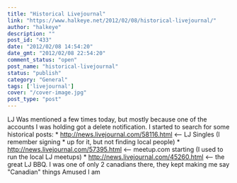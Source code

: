 ```yaml
---
title: "Historical Livejournal"
link: "https://www.halkeye.net/2012/02/08/historical-livejournal/"
author: "halkeye"
description: ""
post_id: "433"
date: "2012/02/08 14:54:20"
date_gmt: "2012/02/08 22:54:20"
comment_status: "open"
post_name: "historical-livejournal"
status: "publish"
category: "General"
tags: ['livejournal']
cover: "/cover-image.jpg"
post_type: "post"
---
```


LJ Was mentioned a few times today, but mostly because one of the accounts I was holding got a delete notification. I started to search for some historical posts: * http://news.livejournal.com/58116.html <\-- LJ Singles (I remember signing * up for it, but not finding local people) * http://news.livejournal.com/57395.html <\-- meetup.com starting (I used to run the local LJ meetups) * http://news.livejournal.com/45260.html <\-- the great LJ BBQ. I was one of only 2 canadians there, they kept making me say "Canadian" things Amused I am